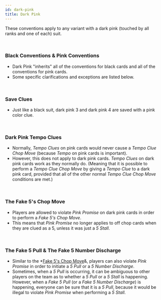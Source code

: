 ```yaml
---
id: dark-pink
title: Dark Pink
---
```


These conventions apply to any variant with a dark pink (touched by all ranks and one of each) suit.

<br />

### Black Conventions & Pink Conventions

- Dark Pink "inherits" all of the conventions for black cards and all of the conventions for pink cards.
- Some specific clarifications and exceptions are listed below.

<br />

### Save Clues

- Just like a black suit, dark pink 3 and dark pink 4 are saved with a pink color clue.

<br />

### Dark Pink Tempo Clues

- Normally, *Tempo Clues* on pink cards would never cause a *Tempo Clue Chop Move* (because *Tempo* on pink cards is important).
- However, this does not apply to dark pink cards. *Tempo Clues* on dark pink cards work as they normally do. (Meaning that it is possible to perform a *Tempo Clue Chop Move* by giving a *Tempo Clue* to a dark pink card, provided that all of the other normal *Tempo Clue Chop Move* conditions are met.)

<br />

### The Fake 5's Chop Move

- Players are allowed to violate *Pink Promise* on dark pink cards in order to perform a *Fake 5's Chop Move*.
- This means that *Pink Promise* no longer applies to off chop cards when they are clued as a 5, unless it was just a *5 Stall*.

<br />

### The Fake 5 Pull & The Fake 5 Number Discharge

- Similar to the *[Fake 5's Chop Move](#the-fake-5s-chop-move)&, players can also violate *Pink Promise* in order to initiate a *5 Pull* or a *5 Number Discharge*.
- Sometimes, when a *5 Pull* is occurring, it can be ambiguous to other players on the team as to whether a *5 Pull* or a *5 Stall* is happening. However, when a *Fake 5 Pull* (or a *Fake 5 Number Discharge*) is happening, everyone can be sure that it is a *5 Pull*, because it would be illegal to violate *Pink Promise* when performing a *5 Stall*.
